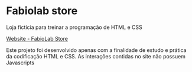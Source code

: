 # Fabiolab store
Loja fictícia para treinar a programação de HTML e CSS

[Website - FabioLab Store](https://profparedes-fabiolab.netlify.app)

Este projeto foi desenvolvido apenas com a finalidade de estudo e prática da codificação HTML e CSS.
As interações contidas no site não possuem Javascripts
